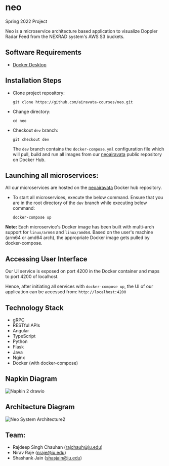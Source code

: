 # neo
Spring 2022 Project

Neo is a microservice architecture based application to visualize Doppler Radar Feed from the NEXRAD system's AWS S3 buckets.

## Software Requirements

* [Docker Desktop](https://www.docker.com/products/docker-desktop)

## Installation Steps

* Clone project repository:

  ```git clone https://github.com/airavata-courses/neo.git```

* Change directory:

  ```cd neo```

* Checkout ```dev``` branch:

  ```git checkout dev```
  
  The ```dev``` branch contains the ```docker-compose.yml``` configuration file which will pull, build and run all images from our [neoairavata](https://hub.docker.com/u/neoairavataproject) public repository on Docker Hub.
  
## Launching all microservices:

   All our microservices are hosted on the [neoairavata](https://hub.docker.com/u/neoairavataproject) Docker hub repository.
  
* To start all microservices, execute the below command. Ensure that you are in the root directory of the ```dev``` branch while executing below command:

  ```docker-compose up```
  
**Note:** Each microservice's Docker image has been built with multi-arch support for ```linux/arm64``` and ```linux/amd64```.
   Based on the user's machine (arm64 or amd64 arch), the appropriate Docker image gets pulled by docker-compose.

## Accessing User Interface

Our UI service is exposed on port 4200 in the Docker container and maps to port 4200 of localhost.

Hence, after initiating all services with ```docker-compose up```, the UI of our application can be accessed from: ```http://localhost:4200```

## Technology Stack

- gRPC
- RESTful APIs
- Angular
- TypeScript
- Python
- Flask
- Java
- Nginx
- Docker (with docker-compose)

## Napkin Diagram

![Napkin 2 drawio](https://user-images.githubusercontent.com/9477137/152918166-e621fdbb-09d7-4d52-a6b2-e01b015a7a15.png)

## Architecture Diagram

![Neo System Architecture2](https://user-images.githubusercontent.com/35288428/152919633-c0686e43-8954-4fac-bf2c-59afc0aadb30.png)

## Team:
* Rajdeep Singh Chauhan (rajchauh@iu.edu)
* Nirav Raje (nraje@iu.edu)
* Shashank Jain (shasjain@iu.edu)
